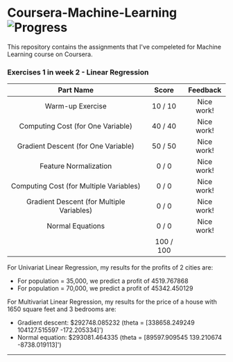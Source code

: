 # Coursera-Machine-Learning ![Progress](http://progressed.io/bar/12)

This repository contains the assignments that I've compeleted for Machine Learning course on Coursera.

### Exercises 1 in week 2 - Linear Regression
| Part Name                                 | Score     | Feedback   |
| :---:                                     | :---:     | :---:      |
| Warm-up Exercise                          |  10 /  10 | Nice work! |
| Computing Cost (for One Variable)         |  40 /  40 | Nice work! |
| Gradient Descent (for One Variable)       |  50 /  50 | Nice work! |
| Feature Normalization                     |   0 /   0 | Nice work! |
| Computing Cost (for Multiple Variables)   |   0 /   0 | Nice work! |
| Gradient Descent (for Multiple Variables) |   0 /   0 | Nice work! | 
| Normal Equations                          |   0 /   0 | Nice work! |
|                                           | 100 / 100 |            |

For Univariat Linear Regression, my results for the profits of 2 cities are:
* For population = 35,000, we predict a profit of 4519.767868
* For population = 70,000, we predict a profit of 45342.450129

For Multivariat Linear Regression, my results for the price of a house with 1650 square feet and 3 bedrooms are:
* Gradient descent: $292748.085232 (theta = [338658.249249 104127.515597 -172.205334]')
* Normal equation: $293081.464335 (theta = [89597.909545 139.210674 -8738.019113]')

---

